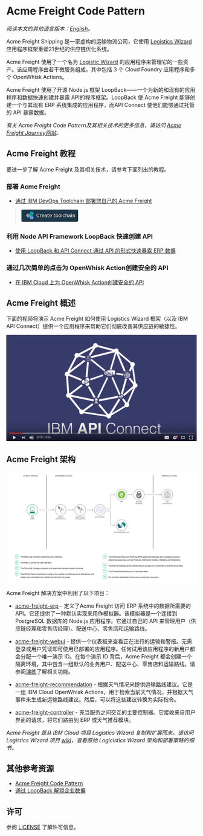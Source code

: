 # Acme Freight Code Pattern

*阅读本文的其他语言版本：[English](README.md)。*

Acme Freight Shipping 是一家虚构的运输物流公司，它使用 [Logistics Wizard](https://github.com/ibm-bluemix/logistics-wizard) 应用程序框架重塑21世纪的供应链优化系统。

Acme Freight 使用了一个名为 [Logistic Wizard](https://github.com/ibm-bluemix/logistics-wizard) 的应用程序来管理它的一些资产。该应用程序由若干微服务组成，其中包括 3 个 Cloud Foundry 应用程序和多个 OpenWhisk Actions。

Acme Freight 使用了开源 Node.js 框架 LoopBack——一个为新的和现有的应用程序和数据快速创建并暴露 API的程序框架。LoopBack 使 Acme Freight 能够创建一个与其现有 ERP 系统集成的应用程序，而API Connect 使他们能够通过托管的 API 暴露数据。

*有关 Acme Freight Code Pattern及其相关技术的更多信息，请访问 [Acme Freight Journey网站](http://developer.ibm.com/code/journey/unlock-enterprise-data-using-apis?cm_mmc=github-code-_-native-_-acme-_-journey&cm_mmca1=000019RT&cm_mmca2=10004796)。*

## Acme Freight 教程

要进一步了解 Acme Freight 及其相关技术，请参考下面列出的教程。

### 部署 Acme Freight
* [通过 IBM DevOps Toolchain 部署您自己的 Acme Freight](TOOLCHAIN-README.md)
> [![部署到 IBM Cloud](./.bluemix/create_toolchain_button.png)](https://console.ng.bluemix.net/devops/setup/deploy?repository=https%3A%2F%2Fgithub.com%2FIBM%2Facme-freight.git&cm_mmc=github-readme--native-_-acme-_-create-toolchain&cm_mmca1=000019RT&cm_mmca2=10004796)

### 利用 Node API Framework LoopBack 快速创建 API 
* [使用 LoopBack 和 API Connect 通过 API 的形式快速暴露 ERP 数据](APIC-ERP-README.md) 

### 通过几次简单的点击为 OpenWhisk Action创建安全的 API
* [在 IBM Cloud 上为 OpenWhisk Action创建安全的 API](OW-NAPI-README.md) 

## Acme Freight 概述
下面的视频将演示 Acme Freight 如何使用 Logistics Wizard 框架（以及 IBM API Connect）提供一个应用程序来帮助它们彻底改善其供应链的敏捷性。

[![](docs/acme-vid.png)](https://www.youtube.com/watch?v=R1KCrJAXLvA)


## Acme Freight 架构
![](acme-architecture.png)

Acme Freight 解决方案中利用了以下项目：

* [acme-freight-erp](https://github.com/ibm/acme-freight-erp) - 定义了Acme Freight 访问 ERP 系统中的数据所需要的API。它还提供了一种默认实现来用作模拟器。该模拟器是一个连接到 PostgreSQL 数据库的 Node.js 应用程序。它通过自己的 API 来管理用户（供应链经理和零售店经理）、配送中心、零售店和运输路线。

* [acme-freight-webui](https://github.com/ibm/acme-freight-webui) - 提供一个仪表板来查看正在进行的运输和警报。无需登录或用户凭证即可使用已部署的应用程序。任何试用该应用程序的新用户都会分配一个唯一演示 ID。在每个演示 ID 背后，Acme Freight 都会创建一个隔离环境，其中包含一组默认的业务用户、配送中心、零售店和运输路线。请参阅[演练](WALKTHROUGH.md)了解相关功能。

* [acme-freight-recommendation](https://github.com/ibm/acme-freight-recommendation) - 根据天气情况来提供运输路线建议。它是一组 IBM Cloud OpenWhisk Actions，用于检索当前天气情况，并根据天气事件来生成新运输路线建议。然后，可以将这些建议转换为实际指令。

* [acme-freight-controller](https://github.com/ibm/acme-freight-controller) - 充当服务之间交互的主要控制器。它接收来自用户界面的请求，将它们路由到 ERP 或天气推荐模块。

*Acme Freight 是从 IBM Cloud 项目 Logistics Wizard 复制和扩展而来。请访问 Logistics Wizard 项目 [wiki](https://github.com/IBM-Bluemix/logistics-wizard/wiki)，查看原始 Logicistics Wizard 架构和部署策略的细节。*


## 其他参考资源
  - [Acme Freight Code Pattern](http://developer.ibm.com/code/journey/unlock-enterprise-data-using-apis?cm_mmc=github-code-_-native-_-acme-_-journey&cm_mmca1=000019RT&cm_mmca2=10004796)
- [通过 LoopBack 解锁企业数据](https://developer.ibm.com/code/2017/05/04/unlock-enterprise-data-with-loopback?cm_mmc=github-code-_-native-_-acme-_-related-content&cm_mmca1=000019RT&cm_mmca2=10004796)


## 许可

参阅 [LICENSE](LICENSE) 了解许可信息。
